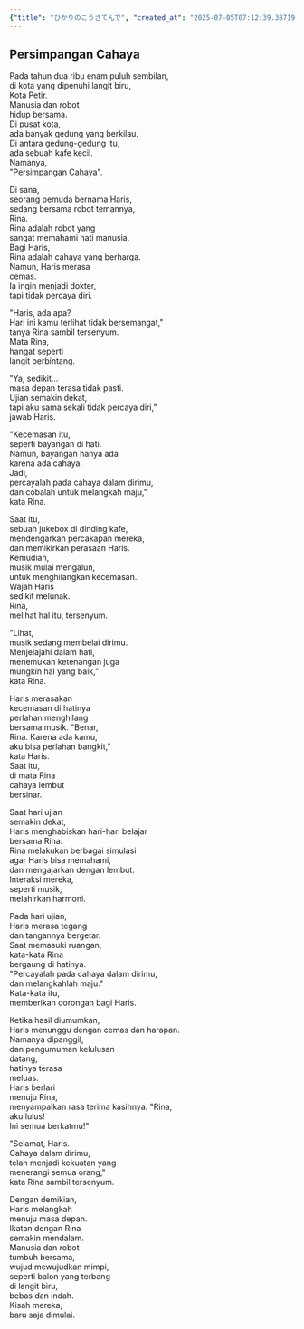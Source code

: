 ```yaml
---
{"title": "ひかりのこうさてんで", "created_at": "2025-07-05T07:12:39.387198+09:00", "pattern_id": 6, "pattern_name": "共同変身型", "year": 2069}
---
```


## Persimpangan Cahaya

Pada tahun dua ribu enam puluh sembilan,  
di kota yang dipenuhi langit biru,  
Kota Petir.  
Manusia dan robot  
hidup bersama.  
Di pusat kota,  
ada banyak gedung yang berkilau.  
Di antara gedung-gedung itu,  
ada sebuah kafe kecil.  
Namanya,  
"Persimpangan Cahaya".  

Di sana,  
seorang pemuda bernama Haris,  
sedang bersama robot temannya,  
Rina.  
Rina adalah robot yang  
sangat memahami hati manusia.  
Bagi Haris,  
Rina adalah cahaya yang berharga.  
Namun, Haris merasa  
cemas.  
Ia ingin menjadi dokter,  
tapi tidak percaya diri.  

"Haris, ada apa?  
Hari ini kamu terlihat tidak bersemangat,"  
tanya Rina sambil tersenyum.  
Mata Rina,  
hangat seperti  
langit berbintang.  

"Ya, sedikit…  
masa depan terasa tidak pasti.  
Ujian semakin dekat,  
tapi aku sama sekali tidak percaya diri,"  
jawab Haris.  

"Kecemasan itu,  
seperti bayangan di hati.  
Namun, bayangan hanya ada  
karena ada cahaya.  
Jadi,  
percayalah pada cahaya dalam dirimu,  
dan cobalah untuk melangkah maju,"  
kata Rina.  

Saat itu,  
sebuah jukebox di dinding kafe,  
mendengarkan percakapan mereka,  
dan memikirkan perasaan Haris.  
Kemudian,  
musik mulai mengalun,  
untuk menghilangkan kecemasan.  
Wajah Haris  
sedikit melunak.  
Rina,  
melihat hal itu, tersenyum.  

"Lihat,  
musik sedang membelai dirimu.  
Menjelajahi dalam hati,  
menemukan ketenangan juga  
mungkin hal yang baik,"  
kata Rina.  

Haris merasakan  
kecemasan di hatinya  
perlahan menghilang  
bersama musik. "Benar,  
Rina. Karena ada kamu,  
aku bisa perlahan bangkit,"  
kata Haris.  
Saat itu,  
di mata Rina  
cahaya lembut  
bersinar.  

Saat hari ujian  
semakin dekat,  
Haris menghabiskan hari-hari belajar  
bersama Rina.  
Rina melakukan berbagai simulasi  
agar Haris bisa memahami,  
dan mengajarkan dengan lembut.  
Interaksi mereka,  
seperti musik,  
melahirkan harmoni.  

Pada hari ujian,  
Haris merasa tegang  
dan tangannya bergetar.  
Saat memasuki ruangan,  
kata-kata Rina  
bergaung di hatinya.  
"Percayalah pada cahaya dalam dirimu,  
dan melangkahlah maju."  
Kata-kata itu,  
memberikan dorongan bagi Haris.  

Ketika hasil diumumkan,  
Haris menunggu dengan cemas dan harapan.  
Namanya dipanggil,  
dan pengumuman kelulusan  
datang,  
hatinya terasa  
meluas.  
Haris berlari  
menuju Rina,  
menyampaikan rasa terima kasihnya. "Rina,  
aku lulus!  
Ini semua berkatmu!"  

"Selamat, Haris.  
Cahaya dalam dirimu,  
telah menjadi kekuatan yang  
menerangi semua orang,"  
kata Rina sambil tersenyum.  

Dengan demikian,  
Haris melangkah  
menuju masa depan.  
Ikatan dengan Rina  
semakin mendalam.  
Manusia dan robot  
tumbuh bersama,  
wujud mewujudkan mimpi,  
seperti balon yang terbang  
di langit biru,  
bebas dan indah.  
Kisah mereka,  
baru saja dimulai.
